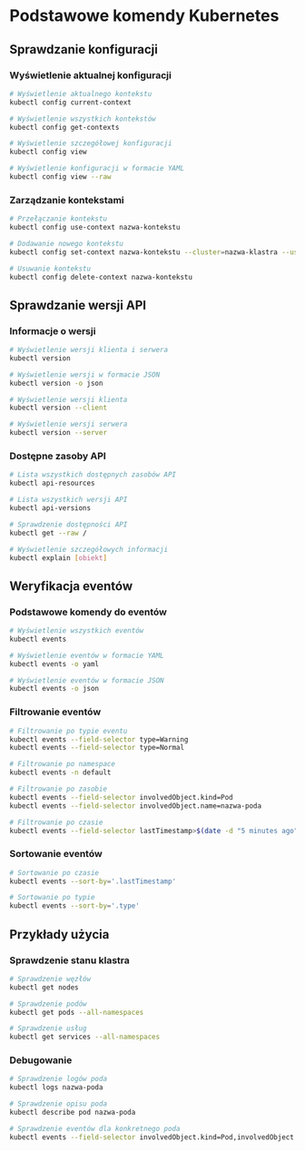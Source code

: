 # Podstawowe komendy Kubernetes

## Sprawdzanie konfiguracji

### Wyświetlenie aktualnej konfiguracji
```bash
# Wyświetlenie aktualnego kontekstu
kubectl config current-context

# Wyświetlenie wszystkich kontekstów
kubectl config get-contexts

# Wyświetlenie szczegółowej konfiguracji
kubectl config view

# Wyświetlenie konfiguracji w formacie YAML
kubectl config view --raw
```

### Zarządzanie kontekstami
```bash
# Przełączanie kontekstu
kubectl config use-context nazwa-kontekstu

# Dodawanie nowego kontekstu
kubectl config set-context nazwa-kontekstu --cluster=nazwa-klastra --user=nazwa-uzytkownika

# Usuwanie kontekstu
kubectl config delete-context nazwa-kontekstu
```

## Sprawdzanie wersji API

### Informacje o wersji
```bash
# Wyświetlenie wersji klienta i serwera
kubectl version

# Wyświetlenie wersji w formacie JSON
kubectl version -o json

# Wyświetlenie wersji klienta
kubectl version --client

# Wyświetlenie wersji serwera
kubectl version --server
```

### Dostępne zasoby API
```bash
# Lista wszystkich dostępnych zasobów API
kubectl api-resources

# Lista wszystkich wersji API
kubectl api-versions

# Sprawdzenie dostępności API
kubectl get --raw /

# Wyświetlenie szczegółowych informacji
kubectl explain [obiekt]
```

## Weryfikacja eventów

### Podstawowe komendy do eventów
```bash
# Wyświetlenie wszystkich eventów
kubectl events

# Wyświetlenie eventów w formacie YAML
kubectl events -o yaml

# Wyświetlenie eventów w formacie JSON
kubectl events -o json
```

### Filtrowanie eventów
```bash
# Filtrowanie po typie eventu
kubectl events --field-selector type=Warning
kubectl events --field-selector type=Normal

# Filtrowanie po namespace
kubectl events -n default

# Filtrowanie po zasobie
kubectl events --field-selector involvedObject.kind=Pod
kubectl events --field-selector involvedObject.name=nazwa-poda

# Filtrowanie po czasie
kubectl events --field-selector lastTimestamp>$(date -d "5 minutes ago" -Iseconds)
```

### Sortowanie eventów
```bash
# Sortowanie po czasie
kubectl events --sort-by='.lastTimestamp'

# Sortowanie po typie
kubectl events --sort-by='.type'
```


## Przykłady użycia

### Sprawdzenie stanu klastra
```bash
# Sprawdzenie węzłów
kubectl get nodes

# Sprawdzenie podów
kubectl get pods --all-namespaces

# Sprawdzenie usług
kubectl get services --all-namespaces
```

### Debugowanie
```bash
# Sprawdzenie logów poda
kubectl logs nazwa-poda

# Sprawdzenie opisu poda
kubectl describe pod nazwa-poda

# Sprawdzenie eventów dla konkretnego poda
kubectl events --field-selector involvedObject.kind=Pod,involvedObject.name=nazwa-poda
```
